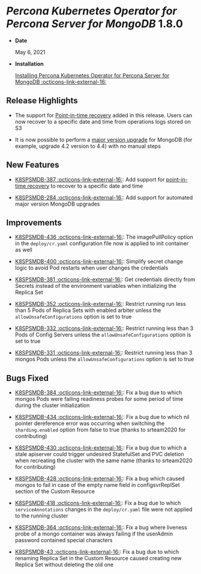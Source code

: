 # *Percona Kubernetes Operator for Percona Server for MongoDB* 1.8.0


* **Date**

    May 6, 2021



* **Installation**

    [Installing Percona Kubernetes Operator for Percona Server for MongoDB  :octicons-link-external-16:](https://www.percona.com/doc/kubernetes-operator-for-psmongodb/index.html#installation)


## Release Highlights


* The support for [Point-in-time recovery](../backups.md#backups-pitr-oplog) added in this
release. Users can now recover to a specific date and time from operations
logs stored on S3


* It is now possible to perform a [major version upgrade](../update.md#operator-update-smartupdates)
for MongoDB (for example, upgrade 4.2 version to 4.4) with no manual steps

## New Features


* [K8SPSMDB-387  :octicons-link-external-16:](https://jira.percona.com/browse/K8SPSMDB-387): Add support for
[point-in-time recovery](../backups.md#backups-pitr-oplog) to recover to a specific date and
time


* [K8SPSMDB-284  :octicons-link-external-16:](https://jira.percona.com/browse/K8SPSMDB-284): Add support for automated major version MongoDB
upgrades

## Improvements


* [K8SPSMDB-436  :octicons-link-external-16:](https://jira.percona.com/browse/K8SPSMDB-436): The imagePullPolicy option in the `deploy/cr.yaml`
configuration file now is applied to init container as well


* [K8SPSMDB-400  :octicons-link-external-16:](https://jira.percona.com/browse/K8SPSMDB-400): Simplify secret change logic to avoid Pod restarts
when user changes the credentials


* [K8SPSMDB-381  :octicons-link-external-16:](https://jira.percona.com/browse/K8SPSMDB-381): Get credentials directly from Secrets instead of the
environment variables when initializing the Replica Set


* [K8SPSMDB-352  :octicons-link-external-16:](https://jira.percona.com/browse/K8SPSMDB-352): Restrict running run less than 5 Pods of Replica Sets
with enabled arbiter unless the `allowUnsafeConfigurations` option is set to
true


* [K8SPSMDB-332  :octicons-link-external-16:](https://jira.percona.com/browse/K8SPSMDB-332): Restrict running less than 3 Pods of Config Servers
unless the `allowUnsafeConfigurations` option is set to true


* [K8SPSMDB-331  :octicons-link-external-16:](https://jira.percona.com/browse/K8SPSMDB-331): Restrict running less than 3 mongos Pods unless the
`allowUnsafeConfigurations` option is set to true

## Bugs Fixed


* [K8SPSMDB-384  :octicons-link-external-16:](https://jira.percona.com/browse/K8SPSMDB-384):  Fix a bug due to which mongos Pods were failing
readiness probes for some period of time during the cluster initialization


* [K8SPSMDB-434  :octicons-link-external-16:](https://jira.percona.com/browse/K8SPSMDB-434): Fix a bug due to which nil pointer dereference error
was occurring when switching the `sharding.enabled` option from false to
true (thanks to srteam2020 for contributing)


* [K8SPSMDB-430  :octicons-link-external-16:](https://jira.percona.com/browse/K8SPSMDB-430): Fix a bug due to which a stale apiserver could
trigger undesired StatefulSet and PVC deletion when recreating the cluster
with the same name (thanks to srteam2020 for contributing)


* [K8SPSMDB-428  :octicons-link-external-16:](https://jira.percona.com/browse/K8SPSMDB-428): Fix a bug which caused mongos to fail in case of the
empty name field in configsvrReplSet section of the Custom Resource


* [K8SPSMDB-418  :octicons-link-external-16:](https://jira.percona.com/browse/K8SPSMDB-418): Fix a bug due to which `serviceAnnotations` changes
in the `deploy/cr.yaml` file were not applied to the running cluster


* [K8SPSMDB-364  :octicons-link-external-16:](https://jira.percona.com/browse/K8SPSMDB-364): Fix a bug where liveness probe of a mongo container
was always failing if the userAdmin password contained special characters


* [K8SPSMDB-43  :octicons-link-external-16:](https://jira.percona.com/browse/K8SPSMDB-43): Fix a bug due to which renaming Replica Set in the
Custom Resource caused creating new Replica Set without deleting the old one
